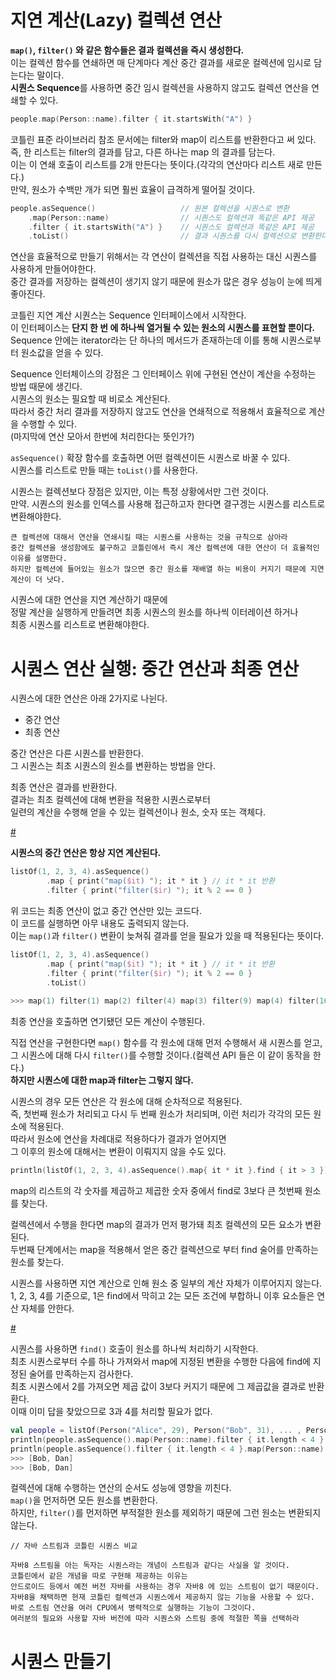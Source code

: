 지연 계산(Lazy) 컬렉션 연산
=============================    
**`map()`, `filter()` 와 같은 함수들은 결과 컬렉션을 즉시 생성한다.**           
이는 컬렉션 함수를 연쇄하면 매 단계마다 계산 중간 결과를 새로운 컬렉션에 임시로 담는다는 말이다.         
**시퀀스 Sequence**를 사용하면 중간 임시 컬렉션을 사용하지 않고도 컬렉션 연산을 연쇄할 수 있다.      

```kt
people.map(Person::name).filter { it.startsWith("A") }
```

코틀린 표준 라이브러리 참조 문서에는 filter와 map이 리스트를 반환한다고 써 있다.     
즉, 한 리스트는 filter의 결과를 담고, 다른 하나는 map 의 결과를 담는다.      
이는 이 연쇄 호출이 리스트를 2개 만든다는 뜻이다.(각각의 연산마다 리스트 새로 만든다.)      
만약, 원소가 수백만 개가 되면 훨씬 효율이 급격하게 떨어질 것이다.      

```kt
people.asSequence()                   // 원본 컬렉션을 시퀀스로 변환
    .map(Person::name)                // 시퀀스도 컬렉션과 똑같은 API 제공
    .filter { it.startsWith("A") }    // 시퀀스도 컬렉션과 똑같은 API 제공
    .toList()                         // 결과 시퀀스를 다시 컬렉션으로 변환한다.    
```
연산을 효율적으로 만들기 위해서는 각 연산이 컬렉션을 직접 사용하는 대신 시퀀스를 사용하게 만들어야한다.      
중간 결과를 저장하는 컬렉션이 생기지 않기 때문에 원소가 많은 경우 성능이 눈에 띄게 좋아진다.     
  
코틀린 지연 계산 시퀀스는 Sequence 인터페이스에서 시작한다.       
이 인터페이스는 **단지 한 번 에 하나씩 열거될 수 있는 원소의 시퀀스를 표현할 뿐이다.**          
Sequence 안에는 iterator라는 단 하나의 메서드가 존재하는데 이를 통해 시퀀스로부터 원소값을 얻을 수 있다.    
           
Sequence 인터체이스의 강점은 그 인터페이스 위에 구현된 연산이 계산을 수정하는 방법 때문에 생긴다.         
시퀀스의 원소는 필요할 때 비로소 계산된다.          
따라서 중간 처리 결과를 저장하지 않고도 연산을 연쇄적으로 적용해서 효율적으로 계산을 수행할 수 있다.        
(마지막에 연산 모아서 한번에 처리한다는 뜻인가?)     
   
`asSequence()` 확장 함수를 호출하면 어떤 컬렉션이든 시퀀스로 바꿀 수 있다.       
시퀀스를 리스트로 만들 때는 `toList()`를 사용한다.      
   
시퀀스는 컬렉션보다 장점은 있지만, 이는 특정 상황에서만 그런 것이다.     
만약. 시퀀스의 원소를 인덱스를 사용해 접근하고자 한다면 결구겡는 시퀀스를 리스트로 변환해야한다.      

```  
큰 컬렉션에 대해서 연산을 연쇄시킬 때는 시퀀스를 사용하는 것을 규칙으로 삼아라      
중간 컬렉션을 생성함에도 불구하고 코틀린에서 즉시 계산 컬렉션에 대한 연산이 더 효율적인 이유를 설명한다.      
하지만 컬렉션에 들어있는 원소가 많으면 중간 원소를 재배열 하는 비용이 커지기 때문에 지연 계산이 더 낫다.  
```

시퀀스에 대한 연산을 지연 계산하기 때문에     
정말 계산을 실행하게 만들려면 최종 시퀀스의 원소를 하나씩 이터레이션 하거나     
최종 시퀀스를 리스트로 변환해야한다.   

# 시퀀스 연산 실행: 중간 연산과 최종 연산  
시퀀스에 대한 연산은 아래 2가지로 나뉜다.    

* 중간 연산
* 최종 연산

중간 연산은 다른 시퀀스를 반환한다.   
그 시퀀스는 최초 시퀀스의 원소를 변환하는 방법을 안다.   
  
최종 연산은 결과를 반환한다.      
결과는 최초 컬렉션에 대해 변환을 적용한 시퀀스로부터      
일련의 계산을 수행해 얻을 수 있는 컬렉션이나 원소, 숫자 또는 객체다.     

[#](#)   

**시퀀스의 중간 연산은 항상 지연 계산된다.**     

```kt
listOf(1, 2, 3, 4).asSequence()
        .map { print("map($it) "); it * it } // it * it 반환
        .filter { print("filter($ir) "); it % 2 == 0 }
```  
위 코드는 최종 연산이 없고 중간 연산만 있는 코드다.      
이 코드를 실행하면 아무 내용도 출력되지 않는다.         
이는 `map()`과 `filter()` 변환이 늦쳐줘 결과를 얻을 필요가 있을 때 적용된다는 뜻이다.   

```kt
listOf(1, 2, 3, 4).asSequence()
        .map { print("map($it) "); it * it } // it * it 반환
        .filter { print("filter($ir) "); it % 2 == 0 }
        .toList()
        
>>> map(1) filter(1) map(2) filter(4) map(3) filter(9) map(4) filter(16)
```
최종 연산을 호출하면 연기됐던 모든 계산이 수행된다.      

직접 연산을 구현한다면 `map()` 함수를 각 원소에 대해 먼저 수행해서 새 시퀀스를 얻고,      
그 시퀀스에 대해 다시 `filter()`를 수행할 것이다.(컬렉션 API 들은 이 같이 동작을 한다.)      
**하지만 시퀀스에 대한 map과 filter는 그렇지 않다.**        
   
시퀀스의 경우 모든 연산은 각 원소에 대해 순차적으로 적용된다.      
즉, 첫번째 원소가 처리되고 다시 두 번째 원소가 처리되며, 이런 처리가 각각의 모든 원소에 적용된다.     
따라서 원소에 연산을 차례대로 적용하다가 결과가 얻어지면        
그 이후의 원소에 대해서는 변환이 이뤄지지 않을 수도 있다.        

```kt
println(listOf(1, 2, 3, 4).asSequence().map{ it * it }.find { it > 3 })
```
map의 리스트의 각 숫자를 제곱하고 제곱한 숫자 중에서 find로 3보다 큰 첫번째 원소를 찾는다.
   
컬렉션에서 수행을 한다면 map의 결과가 먼저 평가돼 최초 컬렉션의 모든 요소가 변환된다.       
두번째 단계에서는 map을 적용해서 얻은 중간 컬렉션으로 부터 find 술어를 만족하는 원소를 찾는다.   
   
시퀀스를 사용하면 지연 계산으로 인해 원소 중 일부의 계산 자체가 이루어지지 않는다.  
1, 2, 3, 4를 기준으로, 1은 find에서 막히고 2는 모든 조건에 부합하니 이후 요소들은 연산 자체를 안한다.    
   
[#](#)   

시퀀스를 사용하면 `find()` 호출이 원소를 하나씩 처리하기 시작한다.     
최초 시퀀스로부터 수를 하나 가져와서 map에 지정된 변환을 수행한 다음에 find에 지정된 술어를 만족하는지 검사한다.     
최초 시퀀스에서 2를 가져오면 제곱 값이 3보다 커지기 때문에 그 제곱값을 결과로 반환환다.      
이때 이미 답을 찾았으므로 3과 4를 처리할 필요가 없다.      

```kt
val people = listOf(Person("Alice", 29), Person("Bob", 31), ... , Person("Charles", 31), Person("Dan", 21)) 
println(people.asSequence().map(Person::name).filter { it.length < 4 }.toList())
println(people.asSequence().filter { it.length < 4 }.map(Person::name).toList())
>>> [Bob, Dan]
>>> [Bob, Dan]
```
컬렉션에 대해 수행하는 연산의 순서도 성능에 영향을 끼친다.        
`map()`을 먼저하면 모든 원소를 변환한다.        
하지만, `filter()`를 먼저하면 부적절한 원소를 제외하기 때문에 그런 원소는 변환되지 않는다.     

```
// 자바 스트림과 코틀린 시퀀스 비교  

자바8 스트림을 아는 독자는 시퀀스라는 개념이 스트림과 같다는 사실을 알 것이다.   
코틀린에서 같은 개념을 따로 구현해 제공하는 이유는    
안드로이드 등에서 예전 버전 자바를 사용하는 경우 자바8 에 있는 스트림이 없기 때문이다.   
자바8을 채택하면 현재 코틀린 컬렉션과 시퀀스에서 제공하지 않는 기능을 사용할 수 있다.   
바로 스트림 연산을 여러 CPU에서 병력적으로 실행하는 기능이 그것이다.   
여러분의 필요와 사용할 자바 버전에 따라 시퀀스와 스트림 중에 적절한 쪽을 선택하라   
```

# 시퀀스 만들기 



     










 


